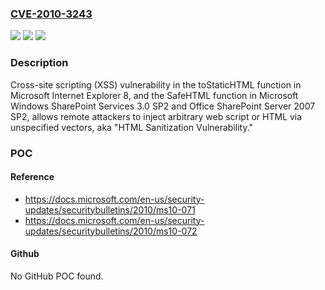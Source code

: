 ### [CVE-2010-3243](https://cve.mitre.org/cgi-bin/cvename.cgi?name=CVE-2010-3243)
![](https://img.shields.io/static/v1?label=Product&message=n%2Fa&color=blue)
![](https://img.shields.io/static/v1?label=Version&message=n%2Fa&color=blue)
![](https://img.shields.io/static/v1?label=Vulnerability&message=n%2Fa&color=brighgreen)

### Description

Cross-site scripting (XSS) vulnerability in the toStaticHTML function in Microsoft Internet Explorer 8, and the SafeHTML function in Microsoft Windows SharePoint Services 3.0 SP2 and Office SharePoint Server 2007 SP2, allows remote attackers to inject arbitrary web script or HTML via unspecified vectors, aka "HTML Sanitization Vulnerability."

### POC

#### Reference
- https://docs.microsoft.com/en-us/security-updates/securitybulletins/2010/ms10-071
- https://docs.microsoft.com/en-us/security-updates/securitybulletins/2010/ms10-072

#### Github
No GitHub POC found.

